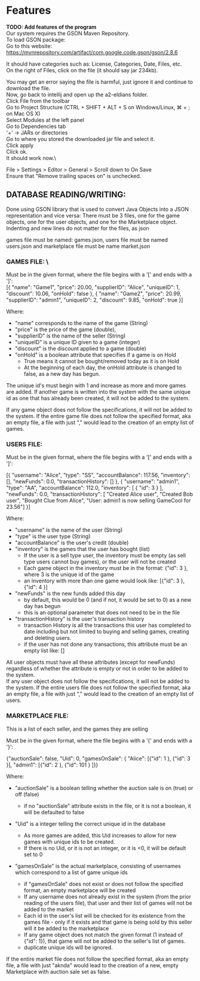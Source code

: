 # Features

**TODO: Add features of the program**\
Our system requires the GSON Maven Repository.\
To load GSON package:\
Go to this website: \
https://mvnrepository.com/artifact/com.google.code.gson/gson/2.8.6

It should have categories such as: License, Categories, Date, Files, etc.\
On the right of Files, click on the file (it should say jar 234kb).

You may get an error saying the file is harmful, just ignore it and continue to download the file.\
Now, go back to intellij and open up the a2-eldians folder. \
Click File from the toolbar\
 Go to Project Structure (CTRL + SHIFT + ALT + S on Windows/Linux, ⌘ + ; on Mac OS X)\
 Select Modules at the left panel\
 Go to Dependencies tab\
 '+' → JARs or directories\
 Go to where you stored the downloaded jar file and select it. \
 Click apply\
 Click ok.\
It should work now.\

File > Settings > Editor > General > Scroll down to On Save \
Ensure that "Remove trailing spaces on" is unchecked.

## DATABASE READING/WRITING: 
Done using GSON library that is used to convert Java Objects into a JSON representation and vice versa:
There must be 3 files, one for the game objects, one for the user objects, and one for 
the Marketplace object. Indenting and new lines do not matter for the files, as json 

games file must be named: games.json, users file must be named users.json and marketplace file must
be name market.json

### GAMES FILE: \
Must be in the given format, where the file begins with a '[' and ends with a ']': \
[{
"name": "Game1",
"price": 20.00,
"supplierID": "Alice",
"uniqueID": 1,
"discount": 10.06,
"onHold": false
},
{
"name": "Game2",
"price": 20.99,
"supplierID": "admin1",
"uniqueID": 2,
"discount": 9.85,
"onHold": true
}]

Where:
* "name" corresponds to the name of the game (String) 
* "price" is the price of the game (double),
* "supplierID" is the name of the seller (String)
* "uniqueID" is a unique ID given to a game (integer)
* "discount" is the discount applied to a game (double)
* "onHold" is a boolean attribute that specifies if a game is on Hold 
  * True means it cannot be bought/removed today as it is on Hold
  * At the beginning of each day, the onHold attribute is changed to false, as a new day has begun.

The unique id's must begin with 1 and increase as more and more games are added. If another 
game is written into the system with the same unique id as one that has already been created, it will not be 
added to the system. 

If any game object does not follow the specifications, it will not be added to the system.
If the entire game file does not follow the specified format, aka an empty file, a file with just "," 
would lead to the creation of an empty list of games.

### USERS FILE:
Must be in the given format, where the file begins with a '[' and ends with a ']':

[{
"username": "Alice",
"type": "SS",
"accountBalance": 117.56,
"inventory": [],
"newFunds": 0.0,
"transactionHistory": []
},
{
"username": "admin1",
"type": "AA",
"accountBalance": 112.0,
"inventory": [
{
"id": 3
}
],
"newFunds": 0.0,
"transactionHistory": [
"Created Alice user",
"Created Bob user",
"Bought Clue from Alice",
"User: admin1 is now selling GameCool for 23.56"]
}]

Where:
* "username" is the name of the user (String)
* "type" is the user type (String)
* "accountBalance" is the user's credit (double)
* "inventory" is the games that the user has bought (list)
  * If the user is a sell type user, the inventory must be empty (as sell type users cannot buy games), or the user 
    will not be created
  * Each game object in the inventory must be in the format: {"id": 3 }, where 3 is the unique id of the game
  * an inventory with more than one game would look like: [{"id": 3 }, {"id": 4 }]
* "newFunds" is the new funds added this day
  * by default, this would be 0 (and if not, it would be set to 0) as a new day has begun
  * this is an optional parameter that does not need to be in the file
* "transactionHistory" is the user's transaction history
  * transaction History is all the transactions this user has completed to date including but not limited to buying and 
 selling games, creating and deleting users.
  * if the user has not done any transactions, this attribute must be an empty list like: [] 

All user objects must have all these attributes (except for newFunds) regardless of whether the attribute is empty or not in order
to be added to the system.\
If any user object does not follow the specifications, it will not be added to the system.
If the entire users file does not follow the specified format, aka an empty file, a file with just ","
would lead to the creation of an empty list of users.

### MARKETPLACE FILE: 
This is a list of each seller, and the games they are selling

Must be in the given format, where the file begins with a '{' and ends with a '}':

{"auctionSale": false,
"Uid": 0,
"gamesOnSale": {
"Alice": [{"id": 1 }, {"id": 3 }],
"admin1": [{"id": 2 }, {"id": 101 }
]}}

Where:
* "auctionSale" is a boolean telling whether the auction sale is on (true) or off (false)
  * if no "auctionSale" attribute exists in the file, or it is not a boolean, it will be defaulted to false
* "Uid" is a integer telling the correct unique id in the database
    * As more games are added, this Uid increases to allow for new games with unique ids to be created.
    * If there is no Uid, or it is not an integer, or it is <0, it will be default set to 0
    
* "gamesOnSale" is the actual marketplace, consisting of usernames which correspond to a list of 
game unique ids
  * if "gamesOnSale" does not exist or does not follow the specified format, an empty marketplace will be created
  * If any username does not already exist in the system (from the prior reading of the users file), 
 that user and their list of games will not be added to the market
  * Each id in the user's list will be checked for its existence from the games file - only if 
 it exists and that game is being sold by this seller will it be added to the marketplace
  * If any game object does not match the given format (1 instead of {"id": 1}), that game will not be
    added to the seller's list of games.
  * duplicate unique ids will be ignored.  

If the entire market file does not follow the specified format, aka an empty file, a file with just "aknda"
would lead to the creation of a new, empty Marketplace with auction sale set as false.